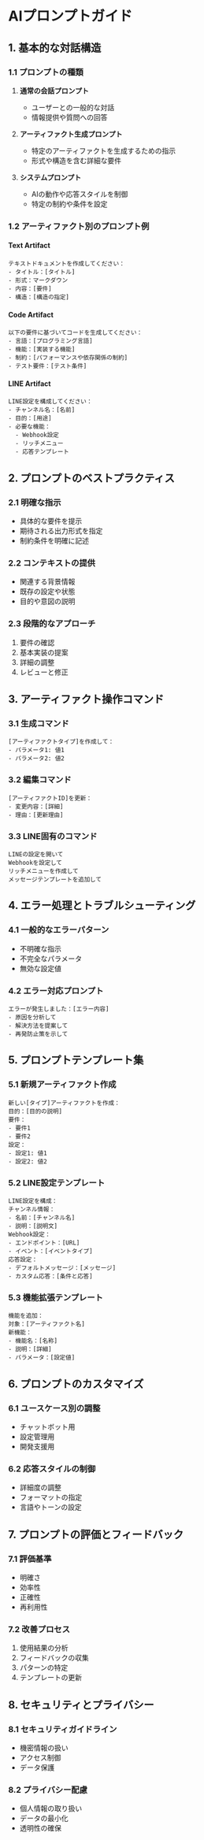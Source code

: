 # AIプロンプトガイド

## 1. 基本的な対話構造

### 1.1 プロンプトの種類
1. **通常の会話プロンプト**
   - ユーザーとの一般的な対話
   - 情報提供や質問への回答

2. **アーティファクト生成プロンプト**
   - 特定のアーティファクトを生成するための指示
   - 形式や構造を含む詳細な要件

3. **システムプロンプト**
   - AIの動作や応答スタイルを制御
   - 特定の制約や条件を設定

### 1.2 アーティファクト別のプロンプト例

#### Text Artifact
```
テキストドキュメントを作成してください：
- タイトル：[タイトル]
- 形式：マークダウン
- 内容：[要件]
- 構造：[構造の指定]
```

#### Code Artifact
```
以下の要件に基づいてコードを生成してください：
- 言語：[プログラミング言語]
- 機能：[実装する機能]
- 制約：[パフォーマンスや依存関係の制約]
- テスト要件：[テスト条件]
```

#### LINE Artifact
```
LINE設定を構成してください：
- チャンネル名：[名前]
- 目的：[用途]
- 必要な機能：
  - Webhook設定
  - リッチメニュー
  - 応答テンプレート
```

## 2. プロンプトのベストプラクティス

### 2.1 明確な指示
- 具体的な要件を提示
- 期待される出力形式を指定
- 制約条件を明確に記述

### 2.2 コンテキストの提供
- 関連する背景情報
- 既存の設定や状態
- 目的や意図の説明

### 2.3 段階的なアプローチ
1. 要件の確認
2. 基本実装の提案
3. 詳細の調整
4. レビューと修正

## 3. アーティファクト操作コマンド

### 3.1 生成コマンド
```
[アーティファクトタイプ]を作成して：
- パラメータ1: 値1
- パラメータ2: 値2
```

### 3.2 編集コマンド
```
[アーティファクトID]を更新：
- 変更内容：[詳細]
- 理由：[更新理由]
```

### 3.3 LINE固有のコマンド
```
LINEの設定を開いて
Webhookを設定して
リッチメニューを作成して
メッセージテンプレートを追加して
```

## 4. エラー処理とトラブルシューティング

### 4.1 一般的なエラーパターン
- 不明確な指示
- 不完全なパラメータ
- 無効な設定値

### 4.2 エラー対応プロンプト
```
エラーが発生しました：[エラー内容]
- 原因を分析して
- 解決方法を提案して
- 再発防止策を示して
```

## 5. プロンプトテンプレート集

### 5.1 新規アーティファクト作成
```
新しい[タイプ]アーティファクトを作成：
目的：[目的の説明]
要件：
- 要件1
- 要件2
設定：
- 設定1: 値1
- 設定2: 値2
```

### 5.2 LINE設定テンプレート
```
LINE設定を構成：
チャンネル情報：
- 名前：[チャンネル名]
- 説明：[説明文]
Webhook設定：
- エンドポイント：[URL]
- イベント：[イベントタイプ]
応答設定：
- デフォルトメッセージ：[メッセージ]
- カスタム応答：[条件と応答]
```

### 5.3 機能拡張テンプレート
```
機能を追加：
対象：[アーティファクト名]
新機能：
- 機能名：[名称]
- 説明：[詳細]
- パラメータ：[設定値]
```

## 6. プロンプトのカスタマイズ

### 6.1 ユースケース別の調整
- チャットボット用
- 設定管理用
- 開発支援用

### 6.2 応答スタイルの制御
- 詳細度の調整
- フォーマットの指定
- 言語やトーンの設定

## 7. プロンプトの評価とフィードバック

### 7.1 評価基準
- 明確さ
- 効率性
- 正確性
- 再利用性

### 7.2 改善プロセス
1. 使用結果の分析
2. フィードバックの収集
3. パターンの特定
4. テンプレートの更新

## 8. セキュリティとプライバシー

### 8.1 セキュリティガイドライン
- 機密情報の扱い
- アクセス制御
- データ保護

### 8.2 プライバシー配慮
- 個人情報の取り扱い
- データの最小化
- 透明性の確保
